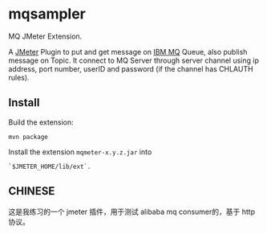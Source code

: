 # mqsampler

MQ JMeter Extension.

A [JMeter](http://jmeter.apache.org/) Plugin to put and get message on [IBM MQ](https://www.ibm.com/products/mq) Queue, also publish message on Topic. It connect to MQ Server through server channel using ip address, port number, userID and password (if the channel has CHLAUTH rules).

## Install

Build the extension:

    mvn package

Install the extension `mqmeter-x.y.z.jar` into 

    `$JMETER_HOME/lib/ext`.



## CHINESE

这是我练习的一个 jmeter 插件，用于测试 alibaba mq consumer的，基于 http 协议。
